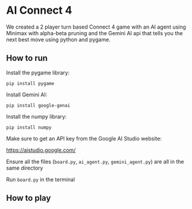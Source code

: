 # AI Connect 4
We created a 2 player turn based Connect 4 game with an AI agent using Minimax with alpha-beta pruning and the Gemini AI api that tells you the next best move using python and pygame.

## How to run
Install the pygame library:
```plaintext
pip install pygame
```

Install Gemini AI:
```plaintext
pip install google-genai
```

Install the numpy library:
```plaintext
pip install numpy
```

Make sure to get an API key from the Google AI Studio website:

https://aistudio.google.com/

Ensure all the files (```board.py```, ```ai_agent.py```, ```gemini_agent.py```) are all in the same directory

Run ```board.py``` in the terminal

## How to play
